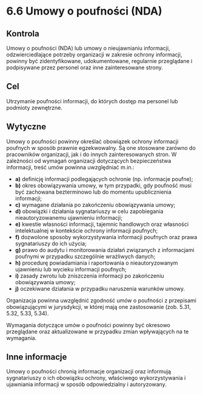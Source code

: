 # 6.6 Umowy o poufności (NDA)

## Kontrola  
Umowy o poufności (NDA) lub umowy o nieujawnianiu informacji, odzwierciedlające potrzeby organizacji w zakresie ochrony informacji, powinny być zidentyfikowane, udokumentowane, regularnie przeglądane i podpisywane przez personel oraz inne zainteresowane strony.  

## Cel  
Utrzymanie poufności informacji, do których dostęp ma personel lub podmioty zewnętrzne.  

## Wytyczne  
Umowy o poufności powinny określać obowiązek ochrony informacji poufnych w sposób prawnie egzekwowalny. Są one stosowane zarówno do pracowników organizacji, jak i do innych zainteresowanych stron. W zależności od wymagań organizacji dotyczących bezpieczeństwa informacji, treść umów powinna uwzględniać m.in.:  

- **a)** definicję informacji podlegających ochronie (np. informacje poufne);  
- **b)** okres obowiązywania umowy, w tym przypadki, gdy poufność musi być zachowana bezterminowo lub do momentu upublicznienia informacji;  
- **c)** wymagane działania po zakończeniu obowiązywania umowy;  
- **d)** obowiązki i działania sygnatariuszy w celu zapobiegania nieautoryzowanemu ujawnieniu informacji;  
- **e)** kwestie własności informacji, tajemnic handlowych oraz własności intelektualnej w kontekście ochrony informacji poufnych;  
- **f)** dozwolone sposoby wykorzystywania informacji poufnych oraz prawa sygnatariuszy do ich użycia;  
- **g)** prawo do audytu i monitorowania działań związanych z informacjami poufnymi w przypadku szczególnie wrażliwych danych;  
- **h)** procedurę powiadamiania i raportowania o nieautoryzowanym ujawnieniu lub wycieku informacji poufnych;  
- **i)** zasady zwrotu lub zniszczenia informacji po zakończeniu obowiązywania umowy;  
- **j)** oczekiwane działania w przypadku naruszenia warunków umowy.  

Organizacja powinna uwzględnić zgodność umów o poufności z przepisami obowiązującymi w jurysdykcji, w której mają one zastosowanie (zob. 5.31, 5.32, 5.33, 5.34).  

Wymagania dotyczące umów o poufności powinny być okresowo przeglądane oraz aktualizowane w przypadku zmian wpływających na te wymagania.  

## Inne informacje  
Umowy o poufności chronią informacje organizacji oraz informują sygnatariuszy o ich obowiązku ochrony, właściwego wykorzystywania i ujawniania informacji w sposób odpowiedzialny i autoryzowany.  
